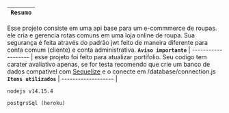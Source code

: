 
**`Resumo`** |
------------------- |
Esse projeto consiste em uma api base para um e-commmerce de roupas. ele cria e gerencia rotas comuns em uma loja online de roupa. Sua segurança é feita através do padrão jwt feito de maneira diferente para conta comum (cliente) e conta administrativa.
**`Aviso importante`** |
------------------- |
esse projeto foi feito para atualizar portifolio. Seu codigo tem carater avaliativo apenas, se for testa recomendo que crie um banco de dados compativel com [Sequelize](https://sequelize.org/) e o conecte em /database/connection.js
**`Itens utilizados`** |
------------------- |

```
nodejs v14.15.4
```
```
postgrsSql (heroku)
```
